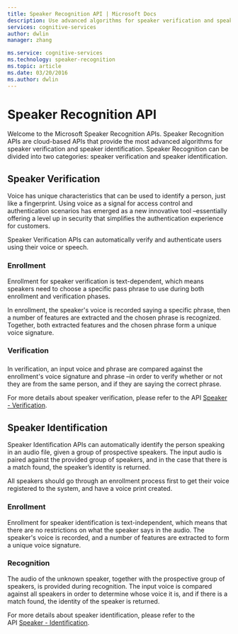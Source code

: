 ```yaml
---
title: Speaker Recognition API | Microsoft Docs
description: Use advanced algorithms for speaker verification and speaker identification with the Speaker Recognition API in Cognitive Services.
services: cognitive-services
author: dwlin
manager: zhang

ms.service: cognitive-services
ms.technology: speaker-recognition
ms.topic: article
ms.date: 03/20/2016
ms.author: dwlin
---
```


# Speaker Recognition API

Welcome to the Microsoft Speaker Recognition APIs. Speaker Recognition APIs are cloud-based APIs that provide the most advanced algorithms for speaker verification and speaker identification. Speaker Recognition can be divided into two categories: speaker verification and speaker identification.


## Speaker Verification


Voice has unique characteristics that can be used to identify a person, just like a fingerprint.  Using voice as a signal for access control and authentication scenarios has emerged as a new innovative tool –essentially offering a level up in security that simplifies the authentication experience for customers.

Speaker Verification APIs can automatically verify and authenticate users using their voice or speech.

### Enrollment

Enrollment for speaker verification is text-dependent, which means speakers need to choose a specific pass phrase to use during both enrollment and verification phases. 

In enrollment, the speaker's voice is recorded saying a specific phrase, then a number of features are extracted and the chosen phrase is recognized. Together, both extracted features and the chosen phrase form a unique voice signature.

### Verification
###
In verification, an input voice and phrase are compared against the enrollment's voice signature and phrase –in order to verify whether or not they are from the same person, and if they are saying the correct phrase.

For more details about speaker verification, please refer to the API [Speaker - Verification](https://westus.dev.cognitive.microsoft.com/docs/services/563309b6778daf02acc0a508/operations/563309b7778daf06340c9652).

## Speaker Identification

Speaker Identification APIs can automatically identify the person speaking in an audio file, given a group of prospective speakers. The input audio is paired against the provided group of speakers, and in the case that there is a match found, the speaker’s identity is returned.

All speakers should go through an enrollment process first to get their voice registered to the system, and have a voice print created.


### Enrollment

Enrollment for speaker identification is text-independent, which means that there are no restrictions on what the speaker says in the audio. The speaker's voice is recorded, and a number of features are extracted to form a unique voice signature. 


### Recognition

The audio of the unknown speaker, together with the prospective group of speakers, is provided during recognition. The input voice is compared against all speakers in order to determine whose voice it is, and if there is a match found, the identity of the speaker is returned.


For more details about speaker identification, please refer to the API [Speaker - Identification](https://westus.dev.cognitive.microsoft.com/docs/services/563309b6778daf02acc0a508/operations/5645c068e597ed22ec38f42e).
